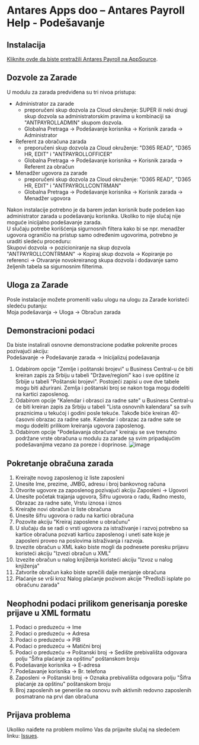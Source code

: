 # Antares Apps doo – Antares Payroll Help - Podešavanje

## Instalacija
[Kliknite ovde da biste pretražili Antares Payroll na AppSource](https://appsource.microsoft.com/en-us/product/dynamics-365-business-central/PUBID.antaresapps1634735406093%7CAID.payroll%7CPAPPID.82ed9411-e456-4ed9-848d-035fead71575).

## Dozvole za Zarade
U modulu za zarada predviđena su tri nivoa pristupa:
* Administrator za zarade
  * preporučeni skup dozvola za Cloud okruženje: SUPER ili neki drugi skup dozvola sa administratorskim pravima u kombinaciji sa "ANTPAYROLLADMIN" skupom dozvola.
  * Globalna Pretraga -> Podešavanje korisnika -> Korisnik zarada -> Administrator<br/>
* Referent za obračuna zarada
  * preporučeni skup dozvola za Cloud okruženje: "D365 READ", "D365 HR, EDIT" i "ANTPAYROLLOFFICER" 
  * Globalna Pretraga -> Podešavanje korisnika -> Korisnik zarada -> Referent za obračun<br/>
* Menadžer ugovora za zarade
  * preporučeni skup dozvola za Cloud okruženje: "D365 READ", "D365 HR, EDIT" i "ANTPAYROLLCONTRMAN" 
  * Globalna Pretraga -> Podešavanje korisnika -> Korisnik zarada -> Menadžer ugovora<br/>
  
Nakon instalacije potrebno je da barem jedan korisnik bude podešen kao administrator zarada u podešavanju korisnika. Ukoliko to nije slučaj nije moguće inicijalno podešavanje zarada.<br/>
U slučaju potrebe korišćenja sigurnosnih filtera kako bi se npr. menadžer ugovora ograničio na pristup samo određenim ugovorima, potrebno je uraditi sledeću proceduru:<br/>
Skupovi dozvola -> pozicioniranje na skup dozvola "ANTPAYROLLCONTRMAN" -> Kopiraj skup dozvola -> Kopiranje po referenci -> Otvaranje novokreiranog skupa dozvola i dodavanje samo željenih tabela sa sigurnosnim filterima.

## Uloga za Zarade
Posle instalacije možete promeniti vašu ulogu na ulogu za Zarade koristeći sledeću putanju:<br/>
Moja podešavanja -> Uloga -> Obračun zarada

## Demonstracioni podaci
Da biste instalirali osnovne demonstracione podatke pokrenite proces pozivajući akciju:<br/>
Podešavanje -> Podešavanje zarada -> Inicijalizuj podešavanja
1. Odabirom opcije "Zemlje i poštanski brojevi" u Business Central-u će biti kreiran zapis za Srbiju u tabeli "Države/regioni" kao i sve opštine iz Srbije u tabeli "Poštanski brojevi". Postojeći zapisi u ove dve tabele mogu biti ažurirani. Zemlja i poštanski broj se nakon toga mogu dodeliti na kartici zaposlenog.
2. Odabirom opcije "Kalendar i obrasci za radne sate" u Business Central-u će biti kreiran zapis za Srbiju u tabeli "Lista osnovnih kalendara" sa svih praznicima u tekućoj i godini posle tekuće. Takođe biće kreiran 40-časovni obrazac za radne sate. Kalendar i obrazac za radne sate se mogu dodeliti prilikom kreiranja ugovora zaposlenog.
3. Odabirom opcije "Podešavanja obračuna" kreiraju se sve trenutno podržane vrste obračuna u modulu za zarade sa svim pripadajućim podešavanjima vezano za poreze i doprinose.
![image](https://github.com/AntaresAppsDoo/Wiki/assets/42636293/49ae92b1-4c9e-484d-a34f-3832cf5e35dc)

## Pokretanje obračuna zarada
1. Kreirajte novog zaposlenog iz liste zaposleni
1. Unesite Ime, prezime, JMBG, adresu i broj bankovnog računa
1. Otvorite ugovore za zaposlenog pozivajući akciju Zaposleni -> Ugovori
1. Unesite početak trajanja ugovora, Šifru ugovora o radu, Radno mesto, Obrazac za radne sate, Vrstu iznosa i iznos
1. Kreirajte novi obračun iz liste obračuna
1. Unesite šifru ugovora o radu na kartici obračuna
1. Pozovite akciju "Kreiraj zaposlene u obračunu"
1. U slučaju da se radi o vrsti ugovora za istraživanje i razvoj potrebno sa kartice obračuna pozvati karticu zaposlenog i uneti sate koje je zaposleni proveo na poslovima istraživanja i razvoja.
1. Izvezite obračun u XML kako biste mogli da podnesete poresku prijavu koristeći akciju "Izvezi obračun u XML"
1. Izvezite obračun u nalog knjiženja koristeći akciju "Izvoz u nalog knjiženja"
1. Zatvorite obračun kako biste sprečili dalje menjanje obračuna
1. Plaćanje se vrši kroz Nalog plaćanje pozivom akcije "Predloži isplate po obračunu zarada"

## Neophodni podaci prilikom generisanja poreske prijave u XML formatu
1. Podaci o preduzeću -> Ime
1. Podaci o preduzeću -> Adresa
1. Podaci o preduzeću -> PIB
1. Podaci o preduzeću -> Matični broj
1. Podaci o preduzeću -> Poštanski broj -> Sedište prebivališta odgovara polju "Šifra plaćanje za opštinu" poštanskom broju
1. Podešavanje korisnika -> E-adresa
1. Podešavanje korisnika -> Br. telefona
1. Zaposleni -> Poštanski broj -> Oznaka prebivališta odgovara polju "Šifra plaćanje za opštinu" poštanskom broju
1. Broj zaposlenih se generiše na osnovu svih aktivnih redovno zaposlenih posmatrano na prvi dan obračuna

## Prijava problema
Ukoliko naiđete na problem molimo Vas da prijavite slučaj na sledećem linku:
[Issues](https://github.com/AntaresAppsDoo/Wiki/issues).
